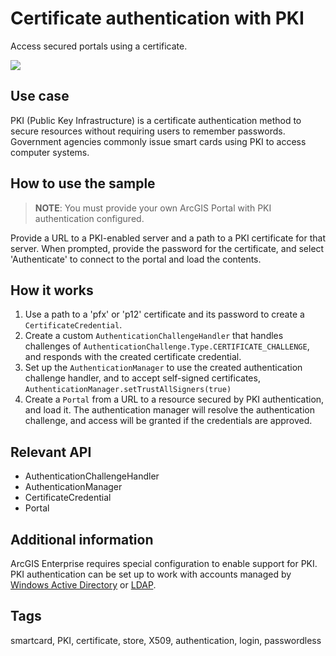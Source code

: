 # Certificate authentication with PKI

Access secured portals using a certificate.

![](CertificateAuthenticationWithPKI.jpg)

## Use case

PKI (Public Key Infrastructure) is a certificate authentication method to secure resources without requiring users to remember passwords. Government agencies commonly issue smart cards using PKI to access computer systems.

## How to use the sample

> **NOTE**: You must provide your own ArcGIS Portal with PKI authentication configured.

Provide a URL to a PKI-enabled server and a path to a PKI certificate for that server. When prompted, provide the password for the certificate, and select 'Authenticate' to connect to the portal and load the contents.

## How it works

1. Use a path to a 'pfx' or 'p12' certificate and its password to create a `CertificateCredential`.
2. Create a custom `AuthenticationChallengeHandler` that handles challenges of `AuthenticationChallenge.Type.CERTIFICATE_CHALLENGE`, and responds with the created certificate credential.
3. Set up the `AuthenticationManager` to use the created authentication challenge handler, and to accept self-signed certificates, `AuthenticationManager.setTrustAllSigners(true)`
4. Create a `Portal` from a URL to a resource secured by PKI authentication, and load it. The authentication manager will resolve the authentication challenge, and access will be granted if the credentials are approved.

## Relevant API

* AuthenticationChallengeHandler
* AuthenticationManager
* CertificateCredential
* Portal

## Additional information

ArcGIS Enterprise requires special configuration to enable support for PKI. PKI authentication can be set up to work with accounts managed by [Windows Active Directory](https://enterprise.arcgis.com/en/portal/latest/administer/windows/using-windows-active-directory-and-pki-to-secure-access-to-your-portal.htm) or [LDAP](https://enterprise.arcgis.com/en/portal/latest/administer/windows/use-ldap-and-pki-to-secure-access-to-your-portal.htm).

## Tags

smartcard, PKI, certificate, store, X509, authentication, login, passwordless